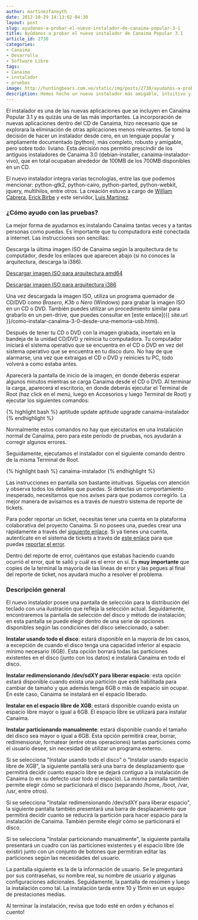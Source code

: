 ```yaml
---
author: martinezfaneyth
date: 2012-10-29 14:13:02-04:30
layout: post
slug: ayudanos-a-probar-el-nuevo-instalador-de-canaima-popular-3-1
title: Ayúdanos a probar el nuevo instalador de Canaima Popular 3.1
article_id: 2730
categories:
- Canaima
- Desarrollo
- Software Libre
tags:
- Canaima
- instalador
- pruebas
image: http://huntingbears.com.ve/static/img/posts/2730/ayudanos-a-probar-el-nuevo-instalador-de-canaima-popular-3-1__1.jpg
description: Hemos hecho un nuevo instalador más amigable, intuitivo y eficiente.
---
```


El instalador es una de las nuevas aplicaciones que se incluyen en Canaima Popular 3.1 y es quizás una de las más importantes. La incorporación de nuevas aplicaciones dentro del CD de Canaima, hizo necesario que se explorara la eliminación de otras aplicaciones menos relevantes. Se tomó la decisión de hacer un instalador desde cero, en un lenguaje popular y ampliamente documentado (python), más completo, robusto y amigable, pero sobre todo: liviano. Esta decisión nos permitió prescindir de los antiguos instaladores de Canaima 3.0 (debian-installer, canaima-instalador-vivo), que en total ocupaban alrededor de 100MB de los 700MB disponibles en un CD.

El nuevo instalador integra varias tecnologías, entre las que podemos mencionar: python-gtk2, python-cairo, python-parted, python-webkit, jquery, multihilos, entre otros. La creación estuvo a cargo de [William Cabrera](http://twitter.com/willicab), [Erick Birbe](http://twitter.com/erickcion) y este servidor, [Luis Martínez](http://twitter.com/luisalejandro).

### ¿Cómo ayudo con las pruebas?

La mejor forma de ayudarnos es instalando Canaima tantas veces y a tantas personas como puedas. Es importante que tu computadora esté conectada a internet. Las instrucciones son sencillas:

Descarga la última imagen ISO de Canaima según la arquitectura de tu computador, desde los enlaces que aparecen abajo (si no conoces la arquitectura, descarga la i386).

[Descargar imagen ISO para arquitectura amd64](http://descargas.canaima.softwarelibre.gob.ve/canaima-popular-3.1~estable_amd64.iso)

[Descargar imagen ISO para arquitectura i386](http://descargas.canaima.softwarelibre.gob.ve/canaima-popular-3.1~estable_i386.iso)

Una vez descargada la imagen ISO, utiliza un programa quemador de CD/DVD como _Brasero_, _K3b_ o _Nero_ (Windows) para grabar la imagen ISO en un CD o DVD. También puedes utilizar un procedimiento similar para grabarlo en un pen-drive, que puedes consultar en [este enlace]({{ site.url }}/como-instalar-canaima-3-0-desde-una-memoria-usb.html).

Después de tener tu CD o DVD con la imagen grabada, insertalo en la bandeja de la unidad CD/DVD y reinicia tu computadora. Tu computador iniciará el sistema operativo que se encuentra en el CD o DVD en vez del sistema operativo que se encuentra en tu disco duro. No hay de que alarmarse, una vez que extraigas el CD o DVD y reinicies tu PC, todo volverá a como estaba antes.

Aparecerá la pantalla de inicio de la imagen, en donde deberás esperar algunos minutos mientras se carga Canaima desde el CD o DVD. Al terminar la carga, aparecerá el escritorio, en donde deberás ejecutar el Terminal de Root (haz click en el menú, luego en Accesorios y luego Terminal de Root) y ejecutar los siguientes comandos:

{% highlight bash %}
aptitude update
aptitude upgrade canaima-instalador
{% endhighlight %}

Normalmente estos comandos no hay que ejecutarlos en una instalación normal de Canaima, pero para este período de pruebas, nos ayudarán a corregir algunos errores.

Seguidamente, ejecutamos el instalador con el siguiente comando dentro de la misma Terminal de Root.

{% highlight bash %}
canaima-instalador
{% endhighlight %}

Las instrucciones en pantalla son bastante intuitivas. Síguelas con atención y observa todos los detalles que puedas. Si detectas un comportamiento inesperado, necesitamos que nos avises para que podamos corregirlo. La mejor manera de avisarnos es a través de nuestro sistema de reporte de tickets.

Para poder reportar un ticket, necesitas tener una cuenta en la plataforma colaborativa del proyecto Canaima. Si no posees una, puedes crear una rápidamente a través del [siguiente enlace](http://registro.canaima.softwarelibre.gob.ve/NewUserForm.php). Si ya tienes una cuenta, autentícate en el sistema de tickets a través de [este enlace](http://trac.canaima.softwarelibre.gob.ve/canaima/login) para que puedas [reportar el error](http://trac.canaima.softwarelibre.gob.ve/canaima/).

Dentro del reporte de error, cuéntanos que estabas haciendo cuando ocurrió el error, qué te salió y cuál es el error en sí. Es **muy importante** que copies de la terminal la mayoría de las líneas de error y las pegues al final del reporte de ticket, nos ayudará mucho a resolver el problema.

### Descripción general

<span class="figure figure-100" data-figure-src="http://huntingbears.com.ve/static/img/posts/2730/ayudanos-a-probar-el-nuevo-instalador-de-canaima-popular-3-1__2.jpg" data-figure-href="http://huntingbears.com.ve/static/img/posts/2730/ayudanos-a-probar-el-nuevo-instalador-de-canaima-popular-3-1__1.jpg"></span>

El nuevo instalador posee una pantalla de selección para la distribución del teclado con una ilustración que refleja la selección actual. Seguidamente, encontraremos la pantalla de selección del disco y método de instalación; en esta pantalla se puede elegir dentro de una serie de opciones disponibles según las condiciones del disco seleccionado, a saber:

<span class="figure figure-100" data-figure-src="http://huntingbears.com.ve/static/img/posts/2730/ayudanos-a-probar-el-nuevo-instalador-de-canaima-popular-3-1__4.jpg" data-figure-href="http://huntingbears.com.ve/static/img/posts/2730/ayudanos-a-probar-el-nuevo-instalador-de-canaima-popular-3-1__5.jpg"></span>

**Instalar usando todo el disco**: estará disponible en la mayoría de los casos, a excepción de cuando el disco tenga una capacidad inferior al espacio mínimo necesario (6GB). Esta opción borrará todas las particiones existentes en el disco (junto con los datos) e instalará Canaima en todo el disco.

**Instalar redimensionando /dev/sdXY para liberar espacio**: esta opción estará disponible cuando exista una partición que esté habilitada para cambiar de tamaño y que además tenga 6GB o más de espacio sin ocupar. En este caso, Canaima se instalará en el espacio liberado.

**Instalar en el espacio libre de XGB**: estará disponible cuando exista un espacio libre mayor o igual a 6GB. El espacio libre se utilizará para instalar Canaima.

**Instalar particionando manualmente**: estará disponible cuando el tamaño del disco sea mayor o igual a 6GB. Esta opción permitirá crear, borrar, redimensionar, formatear (entre otras operaciones) tantas particiones como el usuario desee, sin necesidad de utilizar un programa externo.

Si se selecciona "Instalar usando todo el disco" o "Instalar usando espacio libre de XGB", la siguiente pantalla será una barra de desplazamiento que permitirá decidir cuanto espacio libre se dejará contiguo a la instalación de Canaima (o en su defecto usar todo el espacio). La misma pantalla también permite elegir cómo se particionará el disco (separando /home, /boot, /var, /usr, entre otros).

<span class="figure figure-100" data-figure-src="http://huntingbears.com.ve/static/img/posts/2730/ayudanos-a-probar-el-nuevo-instalador-de-canaima-popular-3-1__6.jpg" data-figure-href="http://huntingbears.com.ve/static/img/posts/2730/ayudanos-a-probar-el-nuevo-instalador-de-canaima-popular-3-1__7.jpg"></span>

Si se selecciona "Instalar redimensionando /dev/sdXY para liberar espacio", la siguiente pantalla también presentará una barra de desplazamiento que permitirá decidir cuanto se reducirá la partición para hacer espacio para la instalación de Canaima. También permite elegir cómo se particionará el disco.

<span class="figure figure-100" data-figure-src="http://huntingbears.com.ve/static/img/posts/2730/ayudanos-a-probar-el-nuevo-instalador-de-canaima-popular-3-1__8.jpg" data-figure-href="http://huntingbears.com.ve/static/img/posts/2730/ayudanos-a-probar-el-nuevo-instalador-de-canaima-popular-3-1__9.jpg"></span>

Si se selecciona "Instalar particionando manualmente", la siguiente pantalla presentará un cuadro con las particiones existentes y el espacio libre (de existir) junto con un conjunto de botones que permitiran editar las particiones según las necesidades del usuario.

<span class="figure figure-100" data-figure-src="http://huntingbears.com.ve/static/img/posts/2730/ayudanos-a-probar-el-nuevo-instalador-de-canaima-popular-3-1__10.jpg" data-figure-href="http://huntingbears.com.ve/static/img/posts/2730/ayudanos-a-probar-el-nuevo-instalador-de-canaima-popular-3-1__11.jpg"></span>

La pantalla siguiente es la de la información de usuario. Se le preguntará por sus contraseñas, su nombre real, su nombre de usuario y algunas configuraciones adicionales. Seguidamente, la pantalla de resúmen y luego la instalación como tal. La instalación tarda entre 10 y 15min en un equipo de prestaciones medias.

Al terminar la instalación, revisa que todo esté en orden y échanos el cuento!

